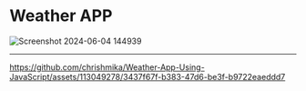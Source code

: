 <h1>Weather APP</h1>

![Screenshot 2024-06-04 144939](https://github.com/chrishmika/Weather-App-Using-JavaScript/assets/113049278/42791a43-2d93-499b-9db2-49b15a801858)

__________________________________________
https://github.com/chrishmika/Weather-App-Using-JavaScript/assets/113049278/3437f67f-b383-47d6-be3f-b9722eaeddd7

